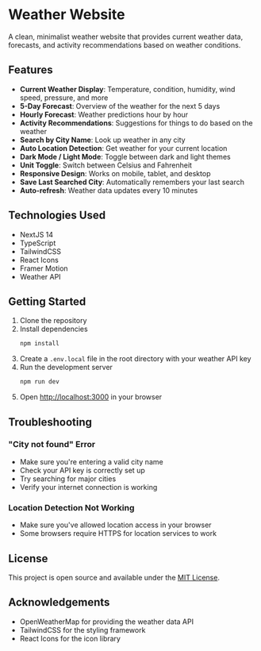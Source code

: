 # Weather Website

A clean, minimalist weather website that provides current weather data, forecasts, and activity recommendations based on weather conditions.

## Features

- **Current Weather Display**: Temperature, condition, humidity, wind speed, pressure, and more
- **5-Day Forecast**: Overview of the weather for the next 5 days
- **Hourly Forecast**: Weather predictions hour by hour
- **Activity Recommendations**: Suggestions for things to do based on the weather
- **Search by City Name**: Look up weather in any city
- **Auto Location Detection**: Get weather for your current location
- **Dark Mode / Light Mode**: Toggle between dark and light themes
- **Unit Toggle**: Switch between Celsius and Fahrenheit
- **Responsive Design**: Works on mobile, tablet, and desktop
- **Save Last Searched City**: Automatically remembers your last search
- **Auto-refresh**: Weather data updates every 10 minutes

## Technologies Used

- NextJS 14
- TypeScript
- TailwindCSS
- React Icons
- Framer Motion
- Weather API

## Getting Started

1. Clone the repository
2. Install dependencies
   ```bash
   npm install
   ```
3. Create a `.env.local` file in the root directory with your weather API key
4. Run the development server
   ```bash
   npm run dev
   ```
5. Open [http://localhost:3000](http://localhost:3000) in your browser

## Troubleshooting

### "City not found" Error
- Make sure you're entering a valid city name
- Check your API key is correctly set up
- Try searching for major cities
- Verify your internet connection is working

### Location Detection Not Working
- Make sure you've allowed location access in your browser
- Some browsers require HTTPS for location services to work

## License

This project is open source and available under the [MIT License](LICENSE).

## Acknowledgements

- OpenWeatherMap for providing the weather data API
- TailwindCSS for the styling framework
- React Icons for the icon library
